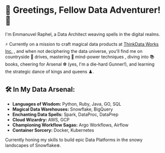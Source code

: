 # 👋 Greetings, Fellow Data Adventurer! 🚀

I'm Emmanuvel Raphel, a Data Architect weaving spells in the digital realms. 

⚡ Currently on a mission to craft magical data products at [ThinkData Works Inc.](https://www.thinkdataworks.com/) , and when not deciphering the data universe, you'll find me on countryside 🚗 drives, 
mastering 🧠 mind-power techniques , diving into 📚 books, cheering for Arsenal ⚽ (yes, I'm a die-hard Gunner!), and learning the strategic dance of kings and queens ♟️.

## 🛠️ In My Data Arsenal:

- **Languages of Wisdom:** Python, Ruby, Java, GO, SQL
- **Magical Data Warehouses:** Snowflake, BigQuery
- **Enchanting Data Spells:** Spark, DataProc, DataPrep
- **Cloud Wizardry:** AWS, GCP
- **Championing Workflow Sagas:** Argo Workflows, Airflow
- **Container Sorcery:** Docker, Kubernetes

Currently honing my skills to build epic Data Platforms in the snowy landscapes of Snowflake:snowflake:. 
